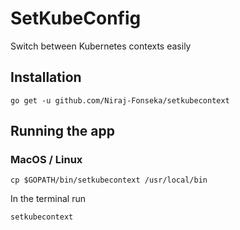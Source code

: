 # SetKubeConfig

Switch between Kubernetes contexts easily

## Installation 
```
go get -u github.com/Niraj-Fonseka/setkubecontext
```


## Running the app

### MacOS / Linux 
```
cp $GOPATH/bin/setkubecontext /usr/local/bin
```

In the terminal run 
```
setkubecontext
```
